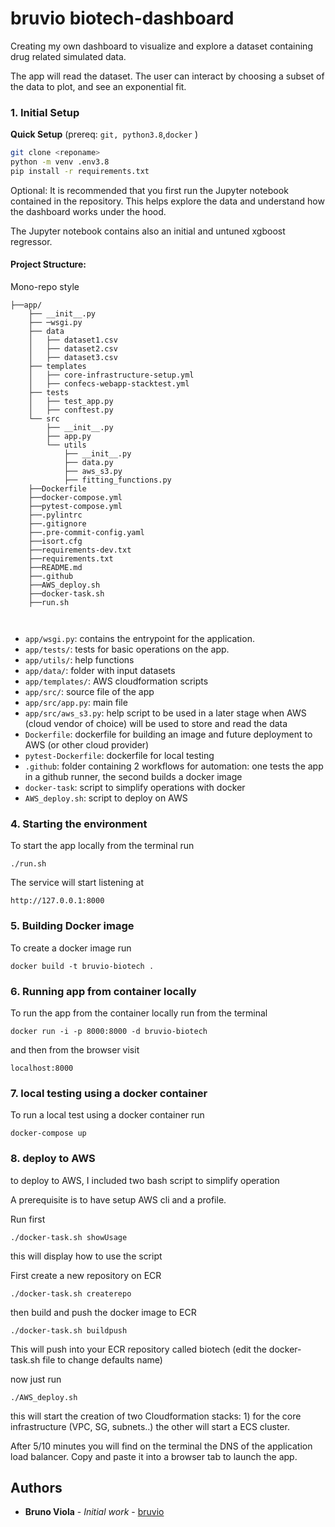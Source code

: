 # bruvio biotech-dashboard

Creating my own dashboard to visualize and explore a dataset containing drug related simulated data.

The app will read the dataset. The user can interact by choosing a subset of the data to plot, and see an exponential fit.

### 1. Initial Setup

**Quick Setup** (prereq: `git, python3.8`,`docker` )

```bash
git clone <reponame>
python -m venv .env3.8
pip install -r requirements.txt
```

Optional: It is recommended that you first run the Jupyter notebook contained in the repository. This helps explore the data and understand how the dashboard works under the hood.

The Jupyter notebook contains also an initial and untuned xgboost regressor.

#### Project Structure:

Mono-repo style

```
├──app/
    ├── __init__.py
    ├── ─wsgi.py
    ├── data
    │   ├── dataset1.csv
    │   ├── dataset2.csv
    │   ├── dataset3.csv
    ├── templates
    │   ├── core-infrastructure-setup.yml
    │   ├── confecs-webapp-stacktest.yml
    ├── tests
    │   ├── test_app.py
    │   ├── conftest.py
    └── src
        ├── __init__.py
        ├── app.py
        └── utils
            ├── __init__.py
            ├── data.py
            ├── aws_s3.py
            ├── fitting_functions.py
    ├──Dockerfile
    ├──docker-compose.yml
    ├──pytest-compose.yml
    ├──.pylintrc
    ├──.gitignore
    ├──.pre-commit-config.yaml
    ├──isort.cfg
    ├──requirements-dev.txt
    ├──requirements.txt
    ├──README.md
    ├──.github
    ├──AWS_deploy.sh
    ├──docker-task.sh
    ├──run.sh



```

- `app/wsgi.py`: contains the entrypoint for the application.
- `app/tests/`: tests for basic operations on the app.
- `app/utils/`: help functions
- `app/data/`: folder with input datasets
- `app/templates/`: AWS cloudformation scripts
- `app/src/`: source file of the app
- `app/src/app.py`: main file
- `app/src/aws_s3.py`: help script to be used in a later stage when AWS (cloud vendor of choice) will be used to store and read the data
- `Dockerfile`: dockerfile for building an image and future deployment to AWS (or other cloud provider)
- `pytest-Dockerfile`: dockerfile for local testing
- `.github`: folder containing 2 workflows for automation: one tests the app in a github runner, the second builds a docker image
- `docker-task`: script to simplify operations with docker
- `AWS_deploy.sh`: script to deploy on AWS

### 4. Starting the environment

To start the app locally from the terminal run

`./run.sh`

The service will start listening at

`http://127.0.0.1:8000`

### 5. Building Docker image

To create a docker image run

```
docker build -t bruvio-biotech .
```

### 6. Running app from container locally

To run the app from the container locally run from the terminal

```
docker run -i -p 8000:8000 -d bruvio-biotech
```

and then from the browser visit

```
localhost:8000
```

### 7. local testing using a docker container

To run a local test using a docker container run

```
docker-compose up
```

### 8. deploy to AWS

to deploy to AWS, I included two bash script to simplify operation

A prerequisite is to have setup AWS cli and a profile.

Run first

`./docker-task.sh showUsage`

this will display how to use the script

First create a new repository on ECR

`./docker-task.sh createrepo`

then build and push the docker image to ECR

`./docker-task.sh buildpush`

This will push into your ECR repository called biotech (edit the docker-task.sh file to change defaults name)

now just run

`./AWS_deploy.sh`

this will start the creation of two Cloudformation stacks: 1) for the core infrastructure (VPC, SG, subnets..) the other will start a ECS cluster.

After 5/10 minutes you will find on the terminal the DNS of the application load balancer.
Copy and paste it into a browser tab to launch the app.

## Authors

- **Bruno Viola** - _Initial work_ - [bruvio](https://github.com/bruvio)
